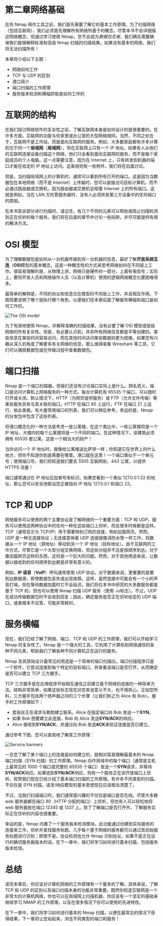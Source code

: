 # 第二章网络基础

在将 Nmap 用作工具之前，我们首先需要了解它的基本工作原理。为了扫描网络（包括互联网），我们必须首先理解所有网络所基于的概念。尽管本书不会详细描述网络概念，但通过学习使用 Nmap，您不会成为*数据包忍者*，我们确实需要确保我们能够解释标准和高级 Nmap 扫描的扫描结果。如果没有基本的网络，我们将无法扫描所有！

本章将介绍以下主题：

*   网络如何工作
*   TCP 与 UDP 的区别
*   港口简介
*   端口扫描的工作原理
*   服务版本检测和横幅抓取是如何工作的

# 互联网的结构

在我们探讨网络软件的复杂性之前，了解互联网本身是如何设计的是很重要的。在许多方面，互联网的功能与你家里或办公室的大型网络相同。当然，不同之处在于，互联网不是工作站，而是面向互联网的服务。例如，大多数家庭都有许多计算机位于同一个**局域网**（**局域网**），但在互联网上只有一个 IP 地址。如果有人从他们的互联网连接设备扫描这个网络，他们只会看到面向互联网的服务，而不是每个家庭成员的个人电脑。这一点需要注意，因为在 Internet 上，只有转发到机器的端口才能在给定的 IP 地址上访问。这条规则有一些例外，我们将在后面讨论。

但是，当扫描局域网上的计算机时，通常可以看到所有打开的端口。这是因为当数据包在本地网络（而不是 Internet）上传输时，您可以直接访问目标计算机，而不必通过路由器或交换机，因为路由器或交换机会阻塞 Internet 上的所有端口。这就是例如，当在 LAN 方托管服务器时，没有人必须转发第三方设备中的任何端口的原因。

在本书其余部分进行扫描时，请记住，有几个不同的元素可以帮助或阻止扫描检测到正在侦听的每个服务。我们将在后面的章节中讨论一些陷阱，并尽可能提供有用的解决方法。

# OSI 模型

为了理解数据包是如何从一台机器传输到另一台机器的信息，最好了解**开放系统互连**（**OSI**模型的基本概念。这是一种概念性的方式来思考网络如何在不同层上工作。很容易理解的是，从物理上讲，网络只是硬件的一部分，上面有电信号；实际上，要将开发人员和网络操作人员（以及计算机）使用的逻辑网络概念化要困难得多。

最简单的解释是，不同的协议和信息位在模型的不同层上工作，并且相互作用。下图简要说明了哪个层执行哪个角色，以便我们在本章后面了解服务横幅和端口是如何工作的。

![The OSI model](graphics/4065OS_02_01.jpg)

为了有效地使用 Nmap，并解释准确的扫描结果，没有必要了解 OSI 模型或低级网络的所有复杂性。但是，有必要认识到，并非所有网络信息都是平等创建的。某些信息在某些时间容易访问，而在其他时间访问某些数据则更为困难。如果您有兴趣从深入的角度了解更多有关网络的信息，那么值得查看 Wireshark 等工具，它们可以捕获数据包或在传输过程中查看数据包。

# 端口扫描

Nmap 是一个端口扫描器，但我们还没有讨论端口实际上是什么。顾名思义，端口是访问计算机上网络服务的一种方式。每台计算机有 65535 个端口，可以随时打开或关闭。默认情况下，HTTP（为网页提供服务）或 FTP（允许文件传输）等某些服务具有与其关联的端口。HTTP 在端口 80 上运行，FTP 在端口 21 上运行，依此类推。有大量常用端口的列表，我们可以稍后参考。幸运的是，Nmap 的分发包中包含了这些列表。

将港口概念化的一种方法是考虑一座公寓楼。在这个类比中，一栋公寓楼将是一个 IP 地址，大楼内的每个公寓楼将是一个不同的端口。在这种情况下，该建筑必须拥有 65535 套公寓，这是一个相当大的财产！

当你访问一个 IP 地址时，就像给公寓楼送比萨饼一样；你知道它在世界上的什么地方，但你不知道你到底需要在哪里。港口就在这里！一个端口类似于一个单元号；使用端口号，我们将知道我们要去 5505 互联网街，443 公寓，以提供 HTTPS 流量！

端口通常通过在 IP 地址后加冒号来标识。如果您看到一个类似 127.0.0.1:22 的地址，那么您可以安全地假设您正被指向 IP 地址 127.0.0.1 和端口 22。

# TCP 和 UDP

网络服务可以使用的两个主要协议是了解网络的一个重要方面：TCP 和 UDP。服务可以使用这两种协议中的任何一种在这些端口上侦听，而且很多时候都是这样。TCP（通常显示为 TCP/IP）用于需要特别订购的连接，例如加载网页。然而，UDP 是一种无连接协议；无连接意味着 UDP 连接就像消防水管一样工作，将数据从一个 IP 地址（源地址）移动到另一个 IP 地址（目标地址）。由于互联网的工作方式，尽管它是一个大型分组交换网络，但这些分组并不总是按顺序到达。对于像加载网页这样的东西，这将是一个巨大的问题。然而，对于其他用途来说，让数据以接收到的任何顺序到达都是非常有意义的。

例如，**IP 语音**（**VoIP**）呼叫通常使用 UDP 协议。对于数据来说，更重要的是要到达数据源，即使数据包丢失或出现故障。这样，虽然连接中可能会有一个小的声音打嗝，但在等待数据加载时它不会延迟。我们将在本书中研究的大多数服务都是基于 TCP 的，但也可以使用 Nmap 扫描 UDP 服务（使用`-sU`标志）。不过，UDP 在成功传输数据包时不会收到回复；因此，确定服务是否正在侦听给定的 UDP 端口，或者根本不应答，可能非常耗时。

# 服务横幅

现在，我们已经了解了网络、端口、TCP 和 UDP 的工作原理，我们可以开始学习 Nmap 的复杂性了。Nmap 是一个强大的工具，它利用了计算机和网络通信的各种不同元素，帮助我们了解各种不同计算机正在运行的服务。

Nmap 及其原始设计最常见的用途是一个简单的端口扫描仪。端口扫描程序只是一个软件，它尝试连接到每个特定的目标端口，并查看该端口是否打开，从而确定是否可以建立 TCP 三方握手。

TCP 三方握手是在应用程序开始相互通信之前建立基于网络的连接的一种简单方法。结构非常简单，如果这些标志现在对您来说意义不大，也不用担心。正如您所料，三方握手包括两个扬声器之间的三个步骤（让我们称之为 Alice 和 Bob）。握手的工作原理如下：

*   爱丽丝正在请求与鲍勃建立联系。Alice 在指定端口向 Bob 发送一个**SYN**。
*   如果 Bob 想要建立此连接，Bob 向 Alice 发送**SYN/ACK**的响应。
*   Alice 接收到**SYN/ACK**，并通过向 Bob 发送**ACK**来验证连接是否已建立。

通过参考下图，您可以直观地了解其工作原理：

![Service banners](graphics/4065OS_02_02.jpg)

一旦您了解了某个端口上的连接是如何建立的，就相对容易理解最基本的 Nmap 端口扫描（SYN 扫描）的工作原理。Nmap 向作用域中的每个端口（通常是主机上最常见的 1000 个端口或完整的 65535 个端口）发送一个**SYN**请求，并等待**SYN/ACK**响应。如果收到**SYN/ACK**响应，则有一个服务正在该开放端口上侦听。祝贺我们现在已经介绍了基本端口扫描的工作原理。有许多不同类型的扫描，不仅仅是 SYN 扫描，请求/响应模型的基本思想现在应该相当清楚了。

不过，当我们扫描端口时，我们通常感兴趣的不仅仅是端口是否在线。尽管大多数 web 服务器都在端口 80（HTTP 分配的端口）上侦听，但也有人可以轻松地将 web 服务器放在端口 12345 或 1337 上。除了了解端口是否打开外，了解服务实际正在侦听的内容也很重要。

幸运的是，Nmap 内置了一个服务版本检测模块。此功能通过创建到实际服务的连接来工作，侦听并查找服务标题。几乎每个基于网络的服务都可以通过其初始服务标题进行识别；即使不是，协议检测也允许 Nmap 识别协议，如果不是正在运行的确切服务器版本的话。在下一章中，我们将学习如何进行基本扫描，包括服务版本检测。

# 总结

读完本章后，你应该对计算机网络的工作原理有一个基本的了解。具体来说，了解 TCP 和 UDP 的区别以及端口扫描本身的功能非常重要。既然你知道互联网是一个非常大的计算机网络，你也可以在局域网上扫描机器，你应该有一个坚实的基础来继续学习 NMAP 的工作原理，以及在很多情况下你可以使用的先进特性。

在下一章中，我们将学习如何进行基本的 Nmap 扫描，以便在最常见的情况下获得结果。下一章将让您站起来，浏览不同类型的端口和服务！